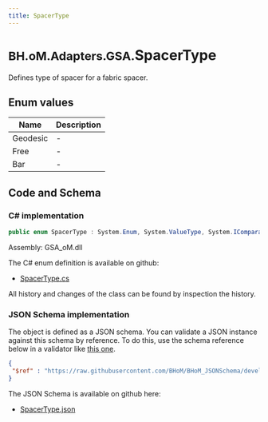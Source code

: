 ```yaml
---
title: SpacerType
---
```


# <small>BH.oM.Adapters.GSA.</small>**SpacerType**

Defines type of spacer for a fabric spacer.

## Enum values

| Name            | Description                                                    |
|-----------------|----------------------------------------------------------------|
| Geodesic |  -  |
| Free |  -  |
| Bar |  -  |


## Code and Schema

### C# implementation

``` C# title="C#"
public enum SpacerType : System.Enum, System.ValueType, System.IComparable, System.ISpanFormattable, System.IFormattable, System.IConvertible
```

Assembly: GSA_oM.dll

The C# enum definition is available on github:

- [SpacerType.cs](https://github.com/BHoM/GSA_Toolkit/blob/develop/GSA_oM/Enum\SpacerType.cs)

All history and changes of the class can be found by inspection the history.
### JSON Schema implementation

The object is defined as a JSON schema. You can validate a JSON instance against this schema by reference. To do this, use the schema reference below in a validator like [this one](https://www.jsonschemavalidator.net/).

``` json title="JSON Schema"
{
 "$ref" : "https://raw.githubusercontent.com/BHoM/BHoM_JSONSchema/develop/GSA_oM/SpacerType.json"
}
```

The JSON Schema is available on github here:

- [SpacerType.json](https://github.com/BHoM/BHoM_JSONSchema/blob/develop/GSA_oM/SpacerType.json)
